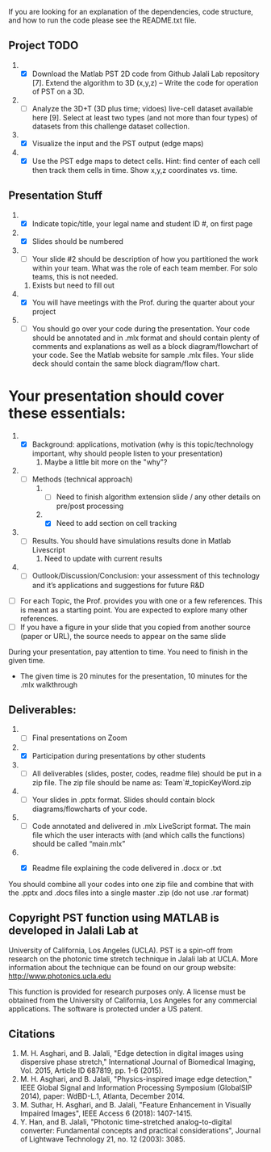 If you are looking for an explanation of the dependencies, code structure, and
how to run the code please see the README.txt file.

## Project TODO
1.	- [X] Download the Matlab PST 2D code from Github Jalali Lab repository [7]. Extend the algorithm to 3D (x,y,z) – Write the code for operation of PST on a 3D.
2.	- [ ] Analyze the 3D+T (3D plus time; vidoes) live-cell dataset available here [9]. Select at least two types (and not more than four types) of datasets from this challenge dataset collection. 
3.	- [X] Visualize the input and the PST output (edge maps)
4.	- [X] Use the PST edge maps to detect cells.
Hint: find center of each cell then track them cells in time. Show x,y,z coordinates vs. time.

## Presentation Stuff
1. - [X] Indicate topic/title, your legal name and student ID #, on first page
2. - [X] Slides should be numbered
3. - [ ] Your slide #2 should be description of how you partitioned the work within your team. What was the role of each team member. For solo teams, this is not needed. 
    1. Exists but need to fill out
4. - [X] You will have  meetings with the Prof. during the quarter about your project
6. - [ ] You should go over your code during the presentation. Your code should be annotated and in .mlx format and should contain plenty of comments and explanations as well as a block diagram/flowchart of your code. See the Matlab website for sample .mlx files. Your slide deck should contain the same block diagram/flow chart. 

# Your presentation should cover these essentials:
   1. - [x] Background: applications, motivation (why is this topic/technology important, why should people listen to your presentation)
        1. Maybe a little bit more on the "why"?
   2. - [ ] Methods (technical approach)
        1. - [ ] Need to finish algorithm extension slide / any other details on pre/post processing
        2. - [X] Need to add section on cell tracking
   3. - [ ] Results. You should have simulations results done in Matlab Livescript
        1. Need to update with current results
   4. - [ ] Outlook/Discussion/Conclusion: your assessment of this technology and it’s applications 	and suggestions for future R&D

- [ ] For each Topic, the Prof. provides you with one or a few references. This is meant as a starting point. You are expected to explore many other references.
- [ ] If you have a figure in your slide that you copied from another source (paper or URL), the source needs to appear on the same slide

During your presentation, pay attention to time. You need to finish in the given time. 
- The given time is 20 minutes for the presentation, 10 minutes for the .mlx walkthrough

## Deliverables:
1.	- [ ] Final presentations on Zoom
2.	- [X] Participation during presentations by other students
3.	- [ ] All deliverables (slides, poster, codes, readme file) should be put in a zip file. The zip file should be name as: Team`#_topicKeyWord.zip
4.	- [ ] Your slides in .pptx format. Slides should contain block diagrams/flowcharts of your code. 
6.	- [ ] Code annotated and delivered in .mlx LiveScript format. The main file which the user interacts with (and which calls the functions) should be called “main.mlx”
7.	- [X] Readme file explaining the code delivered in .docx or .txt


You should combine all your codes into one zip file and combine that with the .pptx and .docs files into a single master .zip  (do not use .rar format)

## Copyright PST function  using MATLAB is developed in Jalali Lab at
University of California,  Los Angeles (UCLA).  PST is a spin-off from research
on the photonic time stretch technique in Jalali lab at UCLA.  More information
about the technique can be found on our group  website:
http://www.photonics.ucla.edu

This function is provided for research purposes only. A license must be
obtained from the University of California, Los Angeles for any commercial
applications. The software is protected under a US patent.

## Citations
1. M. H. Asghari, and B. Jalali, "Edge detection in digital images using
   dispersive phase stretch," International Journal of Biomedical Imaging, Vol.
   2015, Article ID 687819, pp. 1-6 (2015).
2. M. H. Asghari, and B. Jalali, "Physics-inspired image edge detection," IEEE
   Global Signal and Information Processing Symposium (GlobalSIP 2014), paper:
   WdBD-L.1, Atlanta, December 2014.
3. M. Suthar, H. Asghari, and B. Jalali, "Feature Enhancement in Visually
   Impaired Images", IEEE Access 6 (2018): 1407-1415.
4. Y. Han, and B. Jalali, "Photonic time-stretched analog-to-digital converter:
   Fundamental concepts and practical considerations", Journal of Lightwave
   Technology 21, no. 12 (2003): 3085. 
   
